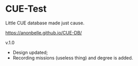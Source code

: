 # CUE-Test

Little CUE database made just cause.

https://anonbelle.github.io/CUE-DB/

v.1.0
+ Design updated;
+ Recording missions (useless thing) and degree is added.

